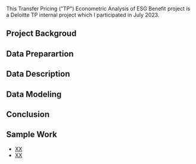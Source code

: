 This Transfer Pricing ("TP") Econometric Analysis of ESG Benefit project is a Deloitte TP internal project which I participated in July 2023.

## Project Backgroud


## Data Preparartion


## Data Description

## Data Modeling

## Conclusion


## Sample Work
* [XX](https://github.com/madelinezL/Project-Demos/blob/main/HAP.ai/Sample%20Work%20(redacted)/HAP.ai%20UI.JPG)
* [XX](https://github.com/madelinezL/Project-Demos/blob/main/HAP.ai/Sample%20Work%20(redacted)/HAP.ai%20Augular.JPG)

